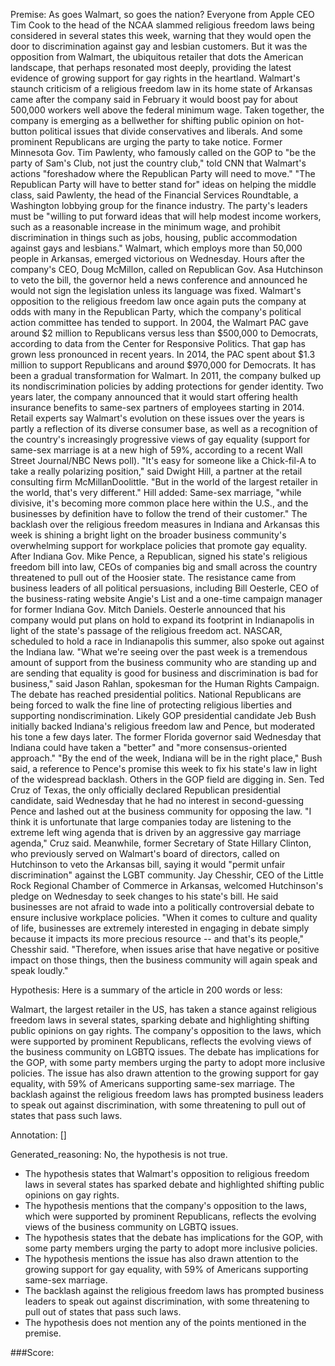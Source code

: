
Premise:
As goes Walmart, so goes the nation? Everyone from Apple CEO Tim Cook to the head of the NCAA slammed religious freedom laws being considered in several states this week, warning that they would open the door to discrimination against gay and lesbian customers. But it was the opposition from Walmart, the ubiquitous retailer that dots the American landscape, that perhaps resonated most deeply, providing the latest evidence of growing support for gay rights in the heartland. Walmart's staunch criticism of a religious freedom law in its home state of Arkansas came after the company said in February it would boost pay for about 500,000 workers well above the federal minimum wage. Taken together, the company is emerging as a bellwether for shifting public opinion on hot-button political issues that divide conservatives and liberals. And some prominent Republicans are urging the party to take notice. Former Minnesota Gov. Tim Pawlenty, who famously called on the GOP to "be the party of Sam's Club, not just the country club," told CNN that Walmart's actions "foreshadow where the Republican Party will need to move." "The Republican Party will have to better stand for" ideas on helping the middle class, said Pawlenty, the head of the Financial Services Roundtable, a Washington lobbying group for the finance industry. The party's leaders must be "willing to put forward ideas that will help modest income workers, such as a reasonable increase in the minimum wage, and prohibit discrimination in things such as jobs, housing, public accommodation against gays and lesbians." Walmart, which employs more than 50,000 people in Arkansas, emerged victorious on Wednesday. Hours after the company's CEO, Doug McMillon, called on Republican Gov. Asa Hutchinson to veto the bill, the governor held a news conference and announced he would not sign the legislation unless its language was fixed. Walmart's opposition to the religious freedom law once again puts the company at odds with many in the Republican Party, which the company's political action committee has tended to support. In 2004, the Walmart PAC gave around $2 million to Republicans versus less than $500,000 to Democrats, according to data from the Center for Responsive Politics. That gap has grown less pronounced in recent years. In 2014, the PAC spent about $1.3 million to support Republicans and around $970,000 for Democrats. It has been a gradual transformation for Walmart. In 2011, the company bulked up its nondiscrimination policies by adding protections for gender identity. Two years later, the company announced that it would start offering health insurance benefits to same-sex partners of employees starting in 2014. Retail experts say Walmart's evolution on these issues over the years is partly a reflection of its diverse consumer base, as well as a recognition of the country's increasingly progressive views of gay equality (support for same-sex marriage is at a new high of 59%, according to a recent Wall Street Journal/NBC News poll). "It's easy for someone like a Chick-fil-A to take a really polarizing position," said Dwight Hill, a partner at the retail consulting firm McMillanDoolittle. "But in the world of the largest retailer in the world, that's very different." Hill added: Same-sex marriage, "while divisive, it's becoming more common place here within the U.S., and the businesses by definition have to follow the trend of their customer." The backlash over the religious freedom measures in Indiana and Arkansas this week is shining a bright light on the broader business community's overwhelming support for workplace policies that promote gay equality. After Indiana Gov. Mike Pence, a Republican, signed his state's religious freedom bill into law, CEOs of companies big and small across the country threatened to pull out of the Hoosier state. The resistance came from business leaders of all political persuasions, including Bill Oesterle, CEO of the business-rating website Angie's List and a one-time campaign manager for former Indiana Gov. Mitch Daniels. Oesterle announced that his company would put plans on hold to expand its footprint in Indianapolis in light of the state's passage of the religious freedom act. NASCAR, scheduled to hold a race in Indianapolis this summer, also spoke out against the Indiana law. "What we're seeing over the past week is a tremendous amount of support from the business community who are standing up and are sending that equality is good for business and discrimination is bad for business," said Jason Rahlan, spokesman for the Human Rights Campaign. The debate has reached presidential politics. National Republicans are being forced to walk the fine line of protecting religious liberties and supporting nondiscrimination. Likely GOP presidential candidate Jeb Bush initially backed Indiana's religious freedom law and Pence, but moderated his tone a few days later. The former Florida governor said Wednesday that Indiana could have taken a "better" and "more consensus-oriented approach." "By the end of the week, Indiana will be in the right place," Bush said, a reference to Pence's promise this week to fix his state's law in light of the widespread backlash. Others in the GOP field are digging in. Sen. Ted Cruz of Texas, the only officially declared Republican presidential candidate, said Wednesday that he had no interest in second-guessing Pence and lashed out at the business community for opposing the law. "I think it is unfortunate that large companies today are listening to the extreme left wing agenda that is driven by an aggressive gay marriage agenda," Cruz said. Meanwhile, former Secretary of State Hillary Clinton, who previously served on Walmart's board of directors, called on Hutchinson to veto the Arkansas bill, saying it would "permit unfair discrimination" against the LGBT community. Jay Chesshir, CEO of the Little Rock Regional Chamber of Commerce in Arkansas, welcomed Hutchinson's pledge on Wednesday to seek changes to his state's bill. He said businesses are not afraid to wade into a politically controversial debate to ensure inclusive workplace policies. "When it comes to culture and quality of life, businesses are extremely interested in engaging in debate simply because it impacts its more precious resource -- and that's its people," Chesshir said. "Therefore, when issues arise that have negative or positive impact on those things, then the business community will again speak and speak loudly."


Hypothesis:
Here is a summary of the article in 200 words or less:

Walmart, the largest retailer in the US, has taken a stance against religious freedom laws in several states, sparking debate and highlighting shifting public opinions on gay rights. The company's opposition to the laws, which were supported by prominent Republicans, reflects the evolving views of the business community on LGBTQ issues. The debate has implications for the GOP, with some party members urging the party to adopt more inclusive policies. The issue has also drawn attention to the growing support for gay equality, with 59% of Americans supporting same-sex marriage. The backlash against the religious freedom laws has prompted business leaders to speak out against discrimination, with some threatening to pull out of states that pass such laws.

Annotation:
[]

Generated_reasoning:
No, the hypothesis is not true. 
- The hypothesis states that Walmart's opposition to religious freedom laws in several states has sparked debate and highlighted shifting public opinions on gay rights. 
- The hypothesis mentions that the company's opposition to the laws, which were supported by prominent Republicans, reflects the evolving views of the business community on LGBTQ issues. 
- The hypothesis states that the debate has implications for the GOP, with some party members urging the party to adopt more inclusive policies. 
- The hypothesis mentions the issue has also drawn attention to the growing support for gay equality, with 59% of Americans supporting same-sex marriage. 
- The backlash against the religious freedom laws has prompted business leaders to speak out against discrimination, with some threatening to pull out of states that pass such laws. 
- The hypothesis does not mention any of the points mentioned in the premise.

###Score:
